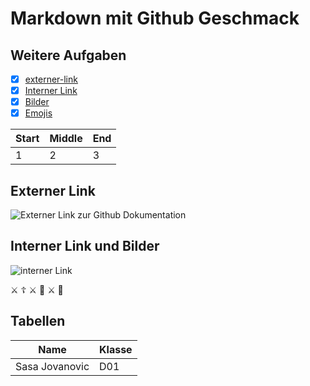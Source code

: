 # Markdown mit Github Geschmack  
## Weitere Aufgaben
- [x] [externer-link](#externer-link)
- [x] [Interner Link](#interner-link)
- [x] [Bilder](#interner-link-und-bilder)
- [x] [Emojis](#emojis)

Start | Middle | End
------ | ------|----------
 1     | 2     | 3  
## Externer Link
![Externer Link zur Github Dokumentation](https://github.com/SasaJovanovic90/authoring.git)  
 
 ## Interner Link und Bilder
![interner Link](/authoring/image/137249-games-review-dark-souls-3-review-image1-t9o4hek6l3-jpg.webp)

⚔️ ☦️ ⚔️ 👑 ⚔️ 🐉  

## Tabellen
Name | Klasse |
------ | ------|
 Sasa Jovanovic     | D01     |



